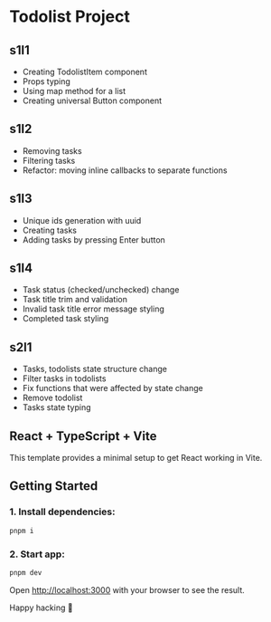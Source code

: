 # Todolist Project

## s1l1
- Creating TodolistItem component
- Props typing
- Using map method for a list
- Creating universal Button component

## s1l2
- Removing tasks
- Filtering tasks
- Refactor: moving inline callbacks to separate functions

## s1l3
- Unique ids generation with uuid
- Creating tasks
- Adding tasks by pressing Enter button

## s1l4
- Task status (checked/unchecked) change
- Task title trim and validation
- Invalid task title error message styling
- Completed task styling

## s2l1
- Tasks, todolists state structure change
- Filter tasks in todolists
- Fix functions that were affected by state change
- Remove todolist 
- Tasks state typing



## React + TypeScript + Vite

This template provides a minimal setup to get React working in Vite.

## Getting Started

### 1. Install dependencies:

```bash
pnpm i
```

### 2. Start app:

```bash
pnpm dev
```

Open [http://localhost:3000](http://localhost:3000) with your browser to see the result.

Happy hacking 🚀
